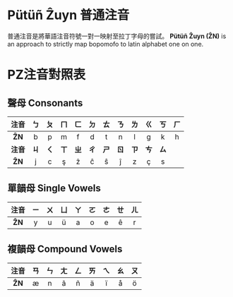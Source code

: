 # Pütüñ Ẑuyn 普通注音
普通注音是將華語注音符號一對一映射至拉丁字母的嘗試。
**Pütüñ Ẑuyn (ẐN)** is an approach to strictly map bopomofo to latin alphabet one on one.

# PZ注音對照表   

## 聲母 Consonants
|**注音**|ㄅ|ㄆ|ㄇ|ㄈ|ㄉ|ㄊ|ㄋ|ㄌ|ㄍ|ㄎ|ㄏ|
|:----:|:----:|:----:|:----:|:----:|:----:|:----:|:----:|:----:|:----:|:----:|:----:|
|**ẐN**|b|p|m|f|d|t|n|l|g|k|h|
|**注音**|**ㄐ**|**ㄑ**|**ㄒ**|**ㄓ**|**ㄔ**|**ㄕ**|**ㄖ**|**ㄗ**|**ㄘ**|**ㄙ**|
|**ẐN**|j|c|ş|ẑ|ĉ|ŝ|ĵ|z|ç|s|

## 單韻母 Single Vowels
|**注音**|ㄧ|ㄨ|ㄩ|ㄚ|ㄛ|ㄜ|ㄝ|ㄦ
|:----:|:----:|:----:|:----:|:----:|:----:|:----:|:----:|:----:|
|**ẐN**|y|u|ü|a|o|e|ê|r| 

## 複韻母 Compound Vowels
|**注音**|ㄢ|ㄣ|ㄤ|ㄥ|ㄞ|ㄟ|ㄠ|ㄡ|
|:----:|:----:|:----:|:----:|:----:|:----:|:----:|:----:|:----:|
|**ẐN**|æ|n|ã|ñ|ä|ï|å|ö

